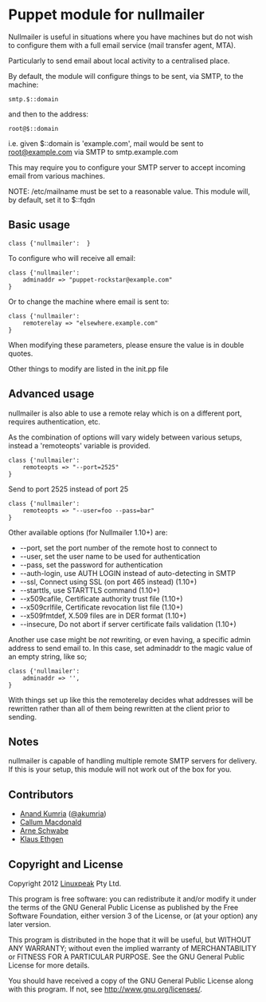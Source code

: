 Puppet module for nullmailer
============================

Nullmailer is useful in situations where you have machines but do not wish
to configure them with a full email service (mail transfer agent, MTA).

Particularly to send email about local activity to a centralised place.

By default, the module will configure things to be sent, via SMTP, to the machine:

	smtp.$::domain

and then to the address:

	root@$::domain

i.e. given $::domain is 'example.com', mail would be sent to
root@example.com via SMTP to smtp.example.com

This may require you to configure your SMTP server to accept
incoming email from various machines.

NOTE: /etc/mailname must be set to a reasonable value. This
module will, by default, set it to $::fqdn

Basic usage
-----------

    class {'nullmailer':  }

To configure who will receive all email:

    class {'nullmailer':
        adminaddr => "puppet-rockstar@example.com"
    }

Or to change the machine where email is sent to:

    class {'nullmailer':
        remoterelay => "elsewhere.example.com"
    }

When modifying these parameters, please ensure the value is in
double quotes.

Other things to modify are listed in the init.pp file

Advanced usage
---------------

nullmailer is also able to use a remote relay which is on a different port, requires authentication, etc.

As the combination of options will vary widely between various setups, instead a 'remoteopts' variable is provided.

    class {'nullmailer':
        remoteopts => "--port=2525"
    }

Send to port 2525 instead of port 25

    class {'nullmailer':
        remoteopts => "--user=foo --pass=bar"
    }

Other available options (for Nullmailer 1.10+) are:

- --port, set the port number of the remote host to connect to
- --user, set the user name to be used for authentication
- --pass, set the password for authentication
- --auth-login, use AUTH LOGIN instead of auto-detecting in SMTP
- --ssl, Connect using SSL (on port 465 instead) (1.10+)
- --starttls, use STARTTLS command (1.10+)
- --x509cafile, Certificate authority trust file (1.10+)
- --x509crlfile, Certificate revocation list file (1.10+)
- --x509fmtdef, X.509 files are in DER format (1.10+)
- --insecure, Do not abort if server certificate fails validation (1.10+)

Another use case might be *not* rewriting, or even having, a specific
admin address to send email to. In this case, set adminaddr to the
magic value of an empty string, like so;

    class {'nullmailer':
        adminaddr => '',
    }

With things set up like this the remoterelay decides what addresses
will be rewritten rather than all of them being rewritten at the client
prior to sending.

Notes
-----

nullmailer is capable of handling multiple remote SMTP servers for delivery.
If this is your setup, this module will not work out of the box for you.

Contributors
------------

 * [Anand Kumria](https://github.com/akumria) ([@akumria](https://twitter.com/akumria))
 * [Callum Macdonald](https://github.com/chmac)
 * [Arne Schwabe](https://githib.com/schwabe)
 * [Klaus Ethgen](https://github.com/mowgli)


Copyright and License
---------------------

Copyright 2012 [Linuxpeak](https://www.linuxpeak.com/) Pty Ltd.

This program is free software: you can redistribute it and/or modify
it under the terms of the GNU General Public License as published by
the Free Software Foundation, either version 3 of the License, or
(at your option) any later version.

This program is distributed in the hope that it will be useful,
but WITHOUT ANY WARRANTY; without even the implied warranty of
MERCHANTABILITY or FITNESS FOR A PARTICULAR PURPOSE.  See the
GNU General Public License for more details.

You should have received a copy of the GNU General Public License
along with this program.  If not, see <http://www.gnu.org/licenses/>.

